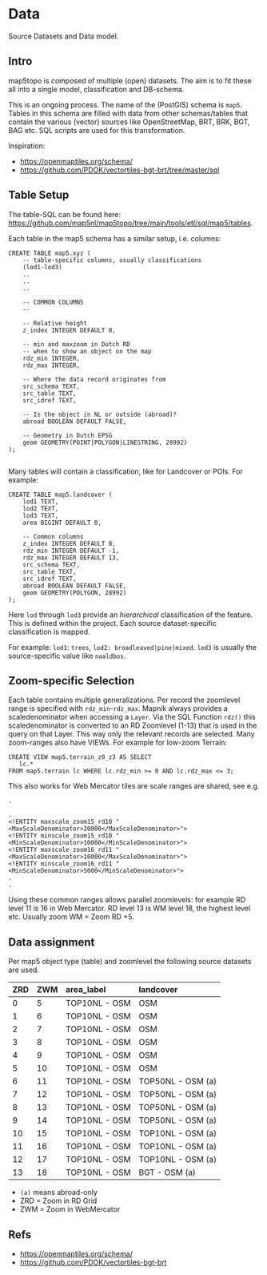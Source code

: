 # Data

Source Datasets and Data model.

## Intro

map5topo is composed of multiple (open) datasets. The aim is to fit
these all into a single model, classification and DB-schema.

This is an ongoing process. The name of the (PostGIS) schema is `map5`.
Tables in this schema are filled with data from other schemas/tables that
contain the various (vector) sources like OpenStreetMap, BRT, BRK, BGT, BAG etc.
SQL scripts are used for this transformation.

Inspiration:
* https://openmaptiles.org/schema/
* https://github.com/PDOK/vectortiles-bgt-brt/tree/master/sql


## Table Setup

The table-SQL can be found here: https://github.com/map5nl/map5topo/tree/main/tools/etl/sql/map5/tables.

Each table in the map5 schema has a similar setup, i.e. columns:

```
CREATE TABLE map5.xyz (
    -- table-specific columns, usually classifications 
    (lod1-lod3)
    ..
    ..
    ..
    
    -- COMMON COLUMNS
    --
    
    -- Relative height
    z_index INTEGER DEFAULT 0,
    
    -- min and maxzoom in Dutch RD
    -- when to show an object on the map
    rdz_min INTEGER, 
    rdz_max INTEGER, 
    
    -- Where the data record originates from
    src_schema TEXT,
    src_table TEXT,
    src_idref TEXT,
    
    -- Is the object in NL or outside (abroad)?
    abroad BOOLEAN DEFAULT FALSE,
    
    -- Geometry in Dutch EPSG
    geom GEOMETRY(POINT|POLYGON|LINESTRING, 28992)
);


```

Many tables will contain a classification, like for Landcover or POIs.
For example:

```
CREATE TABLE map5.landcover (
    lod1 TEXT,
    lod2 TEXT,
    lod3 TEXT,
    area BIGINT DEFAULT 0,
    
    -- Common columns
    z_index INTEGER DEFAULT 0,
    rdz_min INTEGER DEFAULT -1,
    rdz_max INTEGER DEFAULT 13,
    src_schema TEXT,
    src_table TEXT,
    src_idref TEXT,
    abroad BOOLEAN DEFAULT FALSE,
    geom GEOMETRY(POLYGON, 28992)
);

```

Here `lod` through `lod3` provide an *hierarchical* classification of the
feature. This is defined within the project. Each source dataset-specific 
classification is mapped.

For example: `lod1`: `trees`, `lod2: broadleaved|pine|mixed`. `lod3` is usually
the source-specific value like `naaldbos`.

## Zoom-specific Selection

Each table contains multiple generalizations. Per record the zoomlevel range
is specified with `rdz_min`-`rdz_max`. Mapnik always provides a scaledenominator
when accessing a `Layer`.  Via the SQL Function `rdz()` this scaledenominator is
converted to an RD Zoomlevel (1-13) that is used in the query on that Layer.
This way only the relevant records are selected. Many zoom-ranges also have VIEWs.
For example for low-zoom Terrain:

```
CREATE VIEW map5.terrain_z0_z3 AS SELECT
   lc.*
FROM map5.terrain lc WHERE lc.rdz_min >= 0 AND lc.rdz_max <= 3;

```

This also works for Web Mercator tiles are scale ranges are shared, see e.g.
```
.

.
<!ENTITY maxscale_zoom15_rd10 "<MaxScaleDenominator>20000</MaxScaleDenominator>">
<!ENTITY minscale_zoom15_rd10 "<MinScaleDenominator>10000</MinScaleDenominator>">
<!ENTITY maxscale_zoom16_rd11 "<MaxScaleDenominator>10000</MaxScaleDenominator>">
<!ENTITY minscale_zoom16_rd11 "<MinScaleDenominator>5000</MinScaleDenominator>">
.
.
```

Using these common ranges allows parallel zoomlevels: for example RD level 11 is 16 in Web Mercator.
RD level 13 is WM level 18, the highest level etc.
Usually zoom WM = Zoom RD +5.

## Data assignment

Per map5 object type (table) and zoomlevel the following source datasets
are used. 


|ZRD|ZWM   |area_label|landcover         |
|:---|:--- | :--------| :------------    |
|0   |5    |TOP10NL - OSM|OSM            |
|1   |6    |TOP10NL - OSM|OSM            |
|2   |7    |TOP10NL - OSM|OSM            |
|3   |8    |TOP10NL - OSM|OSM            |
|4   |9    |TOP10NL - OSM|OSM            |
|5   |10   |TOP10NL - OSM|OSM            |
|6   |11   |TOP10NL - OSM|TOP50NL - OSM (a)|
|7   |12   |TOP10NL - OSM|TOP50NL - OSM (a)|
|8   |13   |TOP10NL - OSM|TOP50NL - OSM (a)|
|9   |14   |TOP10NL - OSM|TOP50NL - OSM (a)|
|10  |15   |TOP10NL - OSM|TOP10NL - OSM (a)|
|11  |16   |TOP10NL - OSM|TOP10NL - OSM (a)|
|12  |17   |TOP10NL - OSM|TOP10NL - OSM (a)|
|13  |18   |TOP10NL - OSM|BGT - OSM (a)  |

* `(a)` means abroad-only
* ZRD = Zoom in RD Grid
* ZWM = Zoom in WebMercator

## Refs

* https://openmaptiles.org/schema/
* https://github.com/PDOK/vectortiles-bgt-brt
